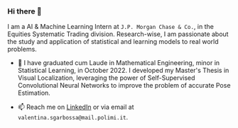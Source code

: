 ### Hi there 👋
I am a AI & Machine Learning Intern at `J.P. Morgan Chase & Co.`, in the Equities Systematic Trading division. Research-wise, I am passionate about the study and application of statistical and learning models to real world problems. 
- 🔭 I have graduated cum Laude in Mathematical Engineering, minor in Statistical Learning, in October 2022. I developed my Master's Thesis in Visual Localization, leveraging the power of Self-Supervised Convolutional Neural Networks to improve the problem of accurate Pose Estimation. 
<!-- - 🌱 I'm open to quantitative research roles in Computer Vision/NLP or quantitative trading. -->
- 📫 Reach me on [LinkedIn](https://www.linkedin.com/in/valentina-sgarbossa/) or via email at `valentina.sgarbossa@mail.polimi.it`.


<!--
**vale9888/vale9888** is a ✨ _special_ ✨ repository because its `README.md` (this file) appears on your GitHub profile.

Here are some ideas to get you started:

- 🔭 I’m currently working on ...
- 🌱 I’m currently learning ...
- 👯 I’m looking to collaborate on ...
- 🤔 I’m looking for help with ...
- 💬 Ask me about ...
- 📫 How to reach me: ...
- 😄 Pronouns: ...
- ⚡ Fun fact: ...
-->
